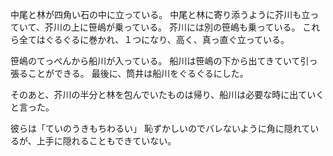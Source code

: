 中尾と林が四角い石の中に立っている。
中尾と林に寄り添うように芥川も立っていて、芥川の上に笹嶋が乗っている。
芥川には別の笹嶋も乗っている。
これら全てはぐるぐるに巻かれ、１つになり、高く、真っ直ぐ立っている。

笹嶋のてっぺんから船川が入っている。
船川は笹嶋の下から出てきていて引っ張ることができる。
最後に、筒井は船川をぐるぐるにした。

そのあと、芥川の半分と林を包んでいたものは帰り、船川は必要な時に出ていくと言った。

彼らは「ていのうきもちわるい」
恥ずかしいのでバレないように角に隠れているが、上手に隠れることもできていない。